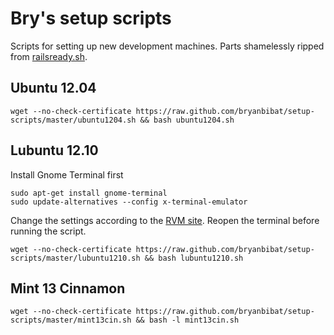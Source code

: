 # Bry's setup scripts

Scripts for setting up new development machines. Parts shamelessly ripped from [railsready.sh](https://github.com/joshfng/railsready).

## Ubuntu 12.04

    wget --no-check-certificate https://raw.github.com/bryanbibat/setup-scripts/master/ubuntu1204.sh && bash ubuntu1204.sh

## Lubuntu 12.10

Install Gnome Terminal first

    sudo apt-get install gnome-terminal
    sudo update-alternatives --config x-terminal-emulator

Change the settings according to the [RVM site](https://rvm.io/integration/gnome-terminal/). Reopen the terminal before running the script.

    wget --no-check-certificate https://raw.github.com/bryanbibat/setup-scripts/master/lubuntu1210.sh && bash lubuntu1210.sh

## Mint 13 Cinnamon

    wget --no-check-certificate https://raw.github.com/bryanbibat/setup-scripts/master/mint13cin.sh && bash -l mint13cin.sh
